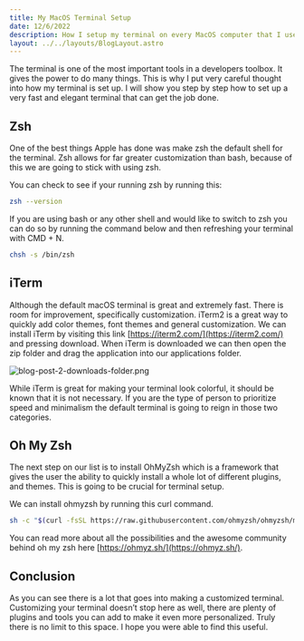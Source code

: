 ```yaml
---
title: My MacOS Terminal Setup
date: 12/6/2022
description: How I setup my terminal on every MacOS computer that I use.
layout: ../../layouts/BlogLayout.astro
---
```


The terminal is one of the most important tools in a developers toolbox. It gives the power to do many things. This is why I put very careful thought into how my terminal is set up. I will show you step by step how to set up a very fast and elegant terminal that can get the job done.

## Zsh

One of the best things Apple has done was make zsh the default shell for the terminal. Zsh allows for far greater customization than bash, because of this we are going to stick with using zsh.

You can check to see if your running zsh by running this:

```bash
zsh --version
```

If you are using bash or any other shell and would like to switch to zsh you can do so by running the command below and then refreshing your terminal with CMD + N.

```bash
chsh -s /bin/zsh
```

## iTerm

Although the default macOS terminal is great and extremely fast. There is room for improvement, specifically customization. iTerm2 is a great way to quickly add color themes, font themes and general customization. We can install iTerm by visiting this link [https://iterm2.com/](https://iterm2.com/) and pressing download. When iTerm is downloaded we can then open the zip folder and drag the application into our applications folder.

![blog-post-2-downloads-folder.png](/images/blog/blog-post-2-downloads-folder.png)

While iTerm is great for making your terminal look colorful, it should be known that it is not necessary. If you are the type of person to prioritize speed and minimalism the default terminal is going to reign in those two categories.

## Oh My Zsh

The next step on our list is to install OhMyZsh which is a framework that gives the user the ability to quickly install a whole lot of different plugins, and themes. This is going to be crucial for terminal setup.

We can install ohmyzsh by running this curl command.

```bash
sh -c "$(curl -fsSL https://raw.githubusercontent.com/ohmyzsh/ohmyzsh/master/tools/install.sh)"
```

You can read more about all the possibilities and the awesome community behind oh my zsh here [https://ohmyz.sh/](https://ohmyz.sh/).

## Conclusion

As you can see there is a lot that goes into making a customized terminal. Customizing your terminal doesn’t stop here as well, there are plenty of plugins and tools you can add to make it even more personalized. Truly there is no limit to this space. I hope you were able to find this useful.
